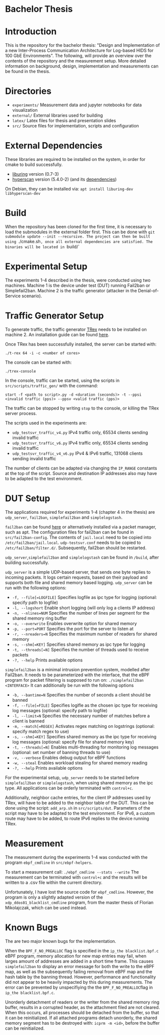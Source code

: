 # Bachelor Thesis

# Introduction
This is the repository for the bachelor thesis:  "Design and Implementation of a new Inter-Process Communication Architecture for Log-based HIDS for 100 GbE Environments".
The following, will provide an overview over the contents of the repository and the measurement setup.
More detailed information on background, design, implementation and measurements can be found in the thesis.

# Directories
- `experiments/` Measurement data and jupyter notebooks for data visualization
- `external/` External libraries used for building
- `latex/` Latex files for thesis and presentation slides
- `src/` Source files for implementation, scripts and configuration

# External Dependencies
These libraries are required to be installed on the system, in order for cmake to build
successfully. 
- [liburing](https://github.com/axboe/liburing) version (0.7-3)
- [hyperscan](https://github.com/intel/hyperscan) version (5.4.0-2) (and its [dependencies](https://intel.github.io/hyperscan/dev-reference/getting_started.html#)) 

On Debian, they can be installed via: `apt install liburing-dev libhyperscan-dev` 

# Build
When the repository has been cloned for the first time, it is necessary to load the submodules in the external folder first. 
This can be done with `git submodule update --init --recursive.
The project can then be built using `./cmake.sh`, once all external dependencies are satisfied. The binaries will be located in `build/`

# Experimental Setup

The experiments 1-4 described in the thesis, were conducted using two machines. Machine 1 is the device under test (DUT)
running Fail2ban or Simplefail2ban. Machine 2 is the traffic generator (attacker in the Denial-of-Service scenario).

# Traffic Generator Setup
To generate traffic, the traffic generator [TRex](https://trex-tgn.cisco.com/) needs to be installed on machine 2. An installation guide can be found [here](https://trex-tgn.cisco.com/trex/doc/trex_manual.html#_download_and_installation). 

Once TRex has been successfully installed, the server can be started with:

`./t-rex 64 -i -c <number of cores>`

The console can be started with:

`./trex-console`

In the console, traffic can be started, using the scripts in `src/scripts/traffic_gen/` with the command:

`start -f <path to script>.py -d <duration (seconds)> -t --ppsi <invalid traffic (pps)> --ppsv <valid traffic (pps)>`

The traffic can be stopped by writing `stop` to the console, or killing the TRex server process.

The scripts used in the experiments are:
- `udp_testsvr_traffic_v4.py` IPv4 traffic only, 65534 clients sending invalid traffic
- `udp_testsvr_traffic_v6.py` IPv4 traffic only, 65534 clients sending invalid traffic
- `udp_testsvr_traffic_v4_v6.py` IPv4 & IPv6 traffic, 131068 clients sending invalid traffic

The number of clients can be adapted via changing the `IP_RANGE` constants at the top of the script. 
Source and destination IP addresses also may have to be adapted to the test environment.

# DUT Setup

The applications required for experiments 1-4 (chapter 4 in the thesis) are `udp_server`, `fail2ban`, `simplefail2ban` and `simplelogstash`.

`fail2ban` can be found [here](https://github.com/fail2ban/fail2ban) or alternatively installed via a packet manager, such as apt.
The configuration files for fail2ban can be found in `src/fail2ban-config`. The contents of `jail.local` need to be copied into
`/etc/fail2ban/jail.local`. `udp-testsvr.conf` needs to be copied to `/etc/fail2ban/filter.d/`. Subsequently, fail2ban should be restarted.

`udp_server`,`simplefail2ban` and `simplelogstash` can be found in `/build`, after building successfully.

`udp_server` is a simple UDP-based server, that sends one byte replies to incoming packets. It logs certain requests, based on their payload and supports both file and shared memory based logging. `udp_server` can be run with the following options:
- `-f, --file[=LOGFILE]`       Specifies logfile as ipc type for logging (optional: specify path to logfile)
- `-l, --logshort`             Enable short logging (will only log a clients IP
                             address)
-  `-n, --nlines=NUM`          Specifies the number of lines per segment for the    shared memory ring buffer
-  `-o, --overwrite`            Enables overwrite option for shared memory
-  `-p, --port=PORT`            Specifies the port for the server to listen at
-  `-r, --nreaders=N`           Specifies the maximum number of readers for shared memory
-  `-s, --shm[=KEY]`            Specifies shared memory as ipc type for logging
-  `-t, --threads[=N]`          Specifies the number of threads used to receive packets
-  `-?, --help`                 Prints available options

`simplefail2ban` is a minimal intrusion prevention system, modelled after Fail2ban.
It needs to be parameterized with the interface, that the eBPF program for packet filtering is supposed
to run on: `./simplefail2ban <INTERFACE>`
It can additionally be run with the following options
- `-b, --bantime=N`            Specifies the number of seconds a client should be banned
- `-f, --file[=FILE]`          Specifies logifle as the chosen ipc type for receiving log messages (optional:
                             specify path to logfile)
- `-l, --limit=N`              Specifies the necessary number of matches before a client is banned
- `-m, --match[=REGEX]`        Activates regex matching on logstrings (optional:
                             specify match regex to use)
- `-s, --shm[=KEY]`            Specifies shared memory as the ipc type for receiving log messages (optional:
                             specify file for shared memory key)
- `-t, --threads[=N]`          Enables multi-threading for monitoring log messages (optional: set number of
                             banning threads to use)
- `-v, --verbose`              Enables debug output for eBPF functions
- `-w, --steal`                Enables workload stealing for shared memory reading
- `-?, --help`                 Prints available options

For the experimental setup, `udp_server` needs to be started before `simplefail2ban` or `simplelogstash`,
when using shared memory as the ipc type. All applications can be orderly terminated 
with `control+c`.

Additionally, neighbor cache entries, for the client IP addresses used by TRex, will have to be added to the neighbor table of the DUT. This can be done using the script:
`add_arp.sh` in `src/scripts/dut`. Parameters of the script may have to be adapted 
to the test environment. For IPv6, a custom route may have to be added, to route IPv6 replies to the device running TRex.


# Measurement
The measurement during the experiments 1-4 was conducted with the program `ebpf_cmdline` in `src/ebpf-helpers`. 

To start a measurement call:
`./ebpf_cmdline --stats --write`
The measurement can be terminated with `control+c` and the results will be written to a .csv file within the current directory.

Unfortunately, I have lost the source code for `ebpf_cmdline`. However, the program is only a slightly adapted version of the `xdp_ddos01_blacklist_cmdline` program, from
the master thesis of Florian Mikolajczak, which can be used instead.

# Known Bugs
The are two major known bugs for the implementation. 

When the `BPF_F_NO_PREALLOC`
flag is specified in the `ip_the blacklist.bpf.c` eBPF program, memory allocation for 
new map entries may fail, when larges amount of addresses are added in a short time frame. This causes `simplefail2ban` to display an error message for both the write to the eBPF map, as well as the subsequently failing removal from eBPF map and the hash table by the banning thread. 
However, performance and functionality did not appear to be heavily impacted by this during measurements. The error can be prevented by unspecifiying the the `BPF_F_NO_PREALLOC`flag in `ip_the blacklist.bpf.c`.

Unorderly detachment of readers or the writer from the shared memory ring buffer, results in a corrupted header, as the attachment filed are not cleared.
When this occurs, all processes should be detached from the buffer, so that it can be reinitialized. If all attached programs detach unorderly, the shared memory segment has to be destroyed with: `icprm -m <id>`, before the buffer can be reinitialized.



